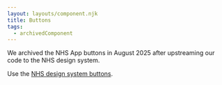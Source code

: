 ```yaml
---
layout: layouts/component.njk
title: Buttons
tags:
  - archivedComponent
---
```


We archived the NHS App buttons in August 2025 after upstreaming our code to the NHS design system.

Use the [NHS design system buttons](https://service-manual.nhs.uk/design-system/components/buttons).
